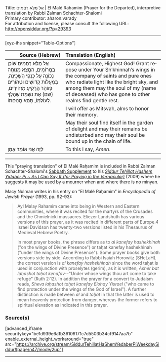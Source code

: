 <html>
<head></head>
<body>
Title: אֵל מָלֵא רַחֲמִים | El Malé Raḥamim (Prayer for the Departed), interpretive translation by Rabbi Zalman Schachter-Shalomi<br />
Primary contributor: aharon.varady<br />
For attribution and license, please consult the following URL: <a href="http://opensiddur.org/?p=29393">http://opensiddur.org/?p=29393</a>
<p />
<hr />

[xyz-ihs snippet="Table-Options"]<table style="margin-left: auto; margin-right: auto;" class="draggable">
<thead><tr><th id="x" style="text-align: right;">Source (Hebrew)</th><th style="text-align: left;">Translation (English)</th></tr></thead>
<tbody>
<tr><td style="vertical-align:top;">
<div class="liturgy" lang="he">
אֵל מָלֵא רַחֲמִים שׁוֹכֵן בַּמְּרוֹמִים,
הַמְצֵא מְנוּחָה נְכוֹנָה עַל כַּנְפֵי הַשְּׁכִינָה,
בְּמַעֲלוֹת קְדוֹשִׁים וּטְהוֹרִים
כְּזוֹהַר הָרָקִיעַ מַזְהִירִים, 
(<span class="instruction">שם</span>) אֶת נִשְׁמַת‏
שֶׁהָלַךְ לְעוֹלָמוֹ, 
תְּהֵא מְנוּחָתוֹ.
</span></div></td>
 
<td style="vertical-align:top;">
<div class="english" lang="en">
Compassionate, Highest God!
Grant repose under Your Sh’khinnah’s wings 
in the company of saints and pure ones 
who radiate light like the bright sky, 
and among them may the soul of my (<span class="instruction">name of deceased</span>) 
who has gone to other realms 
find gentle rest. 
</div></td></tr>


<tr><td style="vertical-align:top;">
<div class="liturgy" lang="he">

</span></div></td>
 
<td style="vertical-align:top;">
<div class="english" lang="en">
I will offer as Mitsvah, 
alms to honor their memory. 
</div></td></tr>


<tr><td style="vertical-align:top;">
<div class="liturgy" lang="he">

</span></div></td>
 
<td style="vertical-align:top;">
<div class="english" lang="en">
May their soul find itself 
in the garden of delight 
and may their remains be undisturbed 
and may their soul be bound up 
in the chain of life. 
</div></td></tr>


<tr><td style="vertical-align:top;">
<div class="liturgy" lang="he">
לְזֶה אֲנִי אוֹמָר
אָמֵן׃
</span></div></td>
 
<td style="vertical-align:top;">
<div class="english" lang="en">
To this I say,
<em>Amen</em>.
</div></td></tr>
</tbody></table>

<hr />

This "praying translation" of El Malé Raḥamim is included in Rabbi Zalman Schachter-Shalomi's <a href="http://opensiddur.org/?p=29177">Sabbath Supplement</a> to his <em><a href="http://opensiddur.org/?p=177">Siddur Tehillat Hashem Yidaber Pi ~ As I Can Say It (for Praying in the Vernacular)</a></em> (2009) where he suggests it may be used by a mourner when and where there is no minyan.

Macy Nulman writes in his entry on “El Malé Raḥamim” in <em>Encyclopedia of Jewish Prayer</em> (1993, pp. 92-93):

<blockquote>Ayl Malay Rahamim came into being in Western and Eastern communities, where it was recited for the martyrs of the Crusades and the Chmielnicki massacres. Eliezer Landshuth has various versions of this prayer, as it was recited in different parts of Europe.4 Israel Davidson has twenty-two versions listed in his Thesaurus of Medieval Hebrew Poetry. 

In most prayer books, the phrase differs as to <em>al kanefay hashekhinah</em> ("on the wings of Divine Presence") or taḥat kanefay hashekhinah ("under the wings of Divine Presence"). Some prayer books give both versions side by side. According to Rabbi Isaiah Horowitz (SHeLaH), the correct version is <em>al kanefay hashekhinah</em> since the word taḥat is used in conjunction with proselytes (gerim), as it is written, <em>Asher bat laḥashot taḥat kenafav</em>--"Under whose wings thou art come to take refuge" (Ruth 2:12). In addition the prayer for a convert to Judaism reads, <em>Sheva laḥashot taḥat kanefay Elohay Yisrael</em> ("who came to find protection under the wings of the God of Israel"). A further distinction is made between <em>al</em> and <em>taḥat</em> in that the latter is used to mean heavenly protection from danger, whereas the former refers to spiritual elevation as indicated in this prayer.
</blockquote>

<h3>Source(s)</h3>

[advanced_iframe securitykey="be1d939e6a1b36109171c7d5503b34cf9147aa7b" enable_external_height_workaround="true" src="https://archive.org/stream/SiddurTehillatHaShemYedaberPiWeekdaySiddur#page/n47/mode/2up"]

<hr />

&nbsp;
</body>
</html>